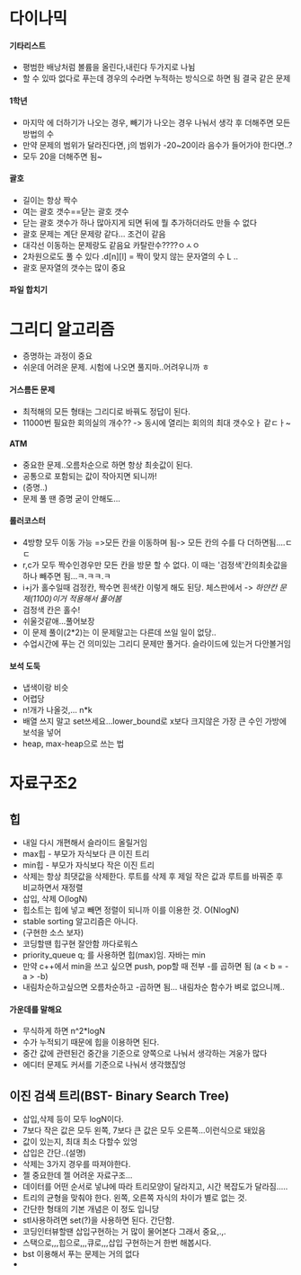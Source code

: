 # 다이나믹
#### 기타리스트
- 평범한 배낭처럼 볼륨을 올린다,내린다 두가지로 나뉨
- 할 수 있따 없다로 푸는데 경우의 수라면 누적하는 방식으로 하면 됨 결국 같은 문제
#### 1학년
- 마지막 에 더하기가 나오는 경우, 빼기가 나오는 경우 나눠서 생각 후 더해주면 모든 방법의 수
- 만약 문제의 범위가 달라진다면,  j의 범위가 -20~20이라 음수가 들어가야 한다면..?
- 모두 20을 더해주면 됨~
#### 괄호
- 길이는 항상 짝수
- 여는 괄호 갯수==닫는 괄호 갯수
- 닫는 괄호 갯수가 하나 많아지게 되면 뒤에 뭘 추가하더라도 만들 수 없다
- 괄호 문제는 계단 문제랑 같다... 조건이 같음
- 대각선 이동하는 문제랑도 같음요 카탈란수????ㅇㅅㅇ
- 2차원으로도 풀 수 있다 .d[n][l] = 짝이 맞지 않는 문자열의 수 L ..
- 괄호 문자열의 갯수는 많이 중요
#### 파일 합치기

# 그리디 알고리즘
- 증명하는 과정이 중요
- 쉬운데 어려운 문제. 시험에 나오면 풀지마..어려우니까 ㅎ
#### 거스름돈 문제
- 최적해의 모든 형태는 그리디로 바꿔도 정답이 된다.
- 11000번 필요한 회의실의 개수?? -> 동시에 열리는 회의의 최대 갯수오ㅏ 같ㄷㅏ~
#### ATM
- 중요한 문제..오름차순으로 하면 항상 최솟값이 된다.
- 공통으로 포함되는 값이 작아지면 되니까!
- (증명..)
- 문제 풀 땐 증명 굳이 안해도...
#### 롤러코스터
 - 4방향 모두 이동 가능 =>모든 칸을 이동하며 됨-> 모든 칸의 수를 다 더하면됨....ㄷㄷ
 - r,c가 모두 짝수인경우만 모든 칸을 방문 할 수 없다. 이 때는 '검정색'칸의최솟값을 하나 빼주면 됨...ㅋ.ㅋㅋ.ㅋ
 - i+j가 홀수일때 검정칸, 짝수면 흰색칸 이렇게 해도 된당. 체스판에서 -> *하얀칸 문제(1100)이거 적용해서 풀어봄*
 - 검정색 칸은 홀수!
 - 쉬울것같애...풀어보장
 - 이 문제 풀이(2*2)는 이 문제말고는 다른데 쓰일 일이 없당..
 - 수업시간에 푸는 건 의미있는 그리디 문제만 풀거다. 슬라이드에 있는거 다안볼거임
#### 보석 도둑
- 냅색이랑 비슷 
- 어렵당
- n!개가 나올것,... n*k
- 배열 쓰지 말고 set쓰세요...lower_bound로 x보다 크지않은 가장 큰 수인 가방에 보석을 넣어
- heap, max-heap으로 쓰는 법
# 자료구조2
## 힙
- 내일 다시 개편해서 슬라이드 올릴거임
- max힙 - 부모가 자식보다 큰 이진 트리
- min힙 - 부모가 자식보다 작은 이진 트리 
- 삭제는 항상 최댓값을 삭제한다. 루트를 삭제 후 제일 작은 값과 루트를 바꿔준 후 비교하면서 재정렬
- 삽입, 삭제 O(logN)
- 힙소트는 힙에 넣고 빼면 정렬이 되니까 이를 이용한 것. O(NlogN)
- stable sorting 알고리즘은 아니다.
- (구현한 소스 보자)
- 코딩할땐 힙구현 잘안함 까다로워스
- priority_queue<int> q; 를 사용하면 힙(max)임. 자바는 min
- 만약 c++에서 min을 쓰고 싶으면 push, pop할 때 전부 -를 곱하면 됨 (a < b = -a > -b)
- 내림차순하고싶으면 오름차순하고 -곱하면 됨... 내림차순 함수가 벼로 없으니께..
#### 가운데를 말해요
- 무식하게 하면 n^2*logN
- 수가 누적되기 때문에 힙을 이용하면 된다.
- 중간 값에 관련된건 중간을 기준으로 양쪽으로 나눠서 생각하는 겨웅가 많다
- 에디터 문제도 커서를 기준으로 나눠서 생각했짆엉
## 이진 검색 트리(BST- Binary Search Tree)
- 삽입,삭제 등이 모두 logN이다.
- 7보다 작은 값은 모두 왼쪽, 7보다 큰 값은 모두 오른쪽...이런식으로 돼있음
- 값이 있는지, 최대 최소 다할수 있엉
- 삽입은 간단..(설명)
- 삭제는 3가지 경우를 따져야한다.
- 젤 중요한데 젤 어려운 자료구조...
- 데이터를 어떤 순서로 넣냐에 따라 트리모양이 달라지고, 시간 복잡도가 달라짐.....
- 트리의 균형을 맞춰야 한다. 왼쪽, 오른쪽 자식의 차이가 별로 없는 것. 
- 간단한 형태의 기본 개념은 이 정도 입니당
- stl사용하려면 set(?)을 사용하면 된다. 간단함. 
- 코딩인터뷰할땐 삽입구현하는 거 많이 물어본다 그래서 중요,.,.
- 스택으로,,,힙으로,,,큐로,,,삽입 구현하는거 한번 해봅시다.
- bst 이용해서 푸는 문제는 거의 없다 
- 

